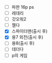 - [ ] 파판 16p ps
- [ ] 레데리
- [ ] 갓오워2
- [ ] 젤다
- [x] 스파이더맨(출시 후)
- [x] 용7 외전(출시 후)
- [ ] 용8(출시 후)
- [ ] 데더다
- [ ] p의 게임